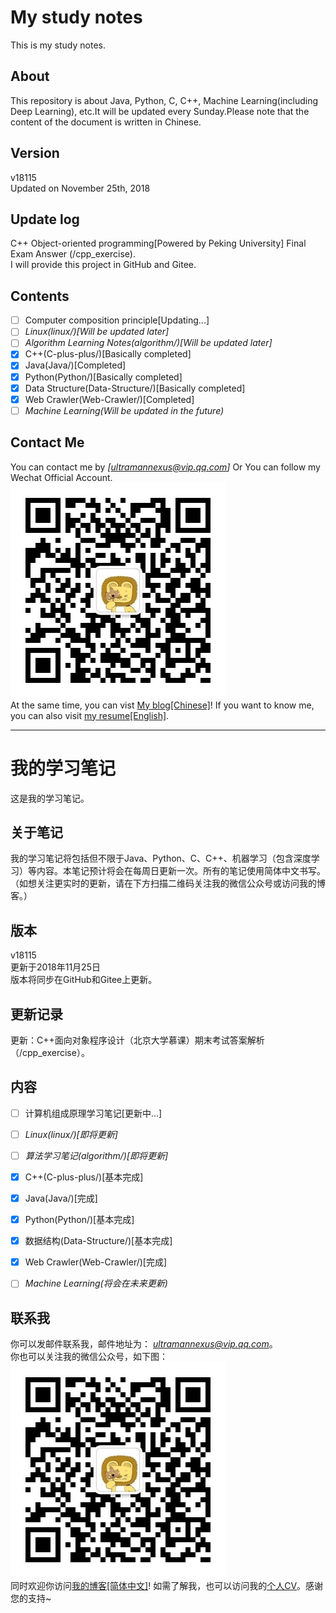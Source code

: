 ﻿# My study notes
This is my study notes.
## About
This repository is about Java, Python, C, C++, Machine Learning(including Deep Learning), etc.It will be updated every Sunday.Please note that the content of the document is written in Chinese.
## Version
v18115<br>
Updated on November 25th, 2018
## Update log
C++ Object-oriented programming[Powered by Peking University] Final Exam Answer (/cpp_exercise).<br>
I will provide this project in GitHub and Gitee.

## Contents 

 - [ ] Computer composition principle[Updating...]
 - [ ] *Linux(linux/)[Will be updated later]*
 - [ ] *Algorithm Learning Notes(algorithm/)[Will be updated later]*
 - [x] C++(C-plus-plus/)[Basically completed]
 - [x] Java(Java/)[Completed]
 - [x] Python(Python/)[Basically completed]
 - [x] Data Structure(Data-Structure/)[Basically completed]
 - [x] Web Crawler(Web-Crawler/)[Completed]
 - [ ] *Machine Learning(Will be updated in the future)*

## Contact Me
You can contact me by *[ultramannexus@vip.qq.com]*
Or You can follow my Wechat Official Account.
![](https://github.com/dqhplhzz2008/dqhplhzz2008.github.io/raw/master/weixingongzhonghao.jpg)  <br>
At the same time, you can vist [My blog[Chinese]](http://www.yushuai.xyz)!
If you want to know me, you can also visit [my resume\[English\]](https://gitpages.yushuai.me/cv/index_en.html). 

------------------------------------------------------

# 我的学习笔记
这是我的学习笔记。
## 关于笔记
我的学习笔记将包括但不限于Java、Python、C、C++、机器学习（包含深度学习）等内容。本笔记预计将会在每周日更新一次。所有的笔记使用简体中文书写。（如想关注更实时的更新，请在下方扫描二维码关注我的微信公众号或访问我的博客。）
## 版本
v18115<br>
更新于2018年11月25日<br>
版本将同步在GitHub和Gitee上更新。

## 更新记录
更新：C++面向对象程序设计（北京大学慕课）期末考试答案解析（/cpp_exercise）。<br>

## 内容
 - [ ] 计算机组成原理学习笔记[更新中...]
 - [ ] *Linux(linux/)[即将更新]*
 - [ ] *算法学习笔记(algorithm/)[即将更新]*
 - [x] C++(C-plus-plus/)[基本完成] 
 - [x] Java(Java/)[完成]
 - [x] Python(Python/)[基本完成]
 - [x] 数据结构(Data-Structure/)[基本完成]
 - [x] Web Crawler(Web-Crawler/)[完成]
 - [ ] *Machine Learning(将会在未来更新)*


## 联系我
你可以发邮件联系我，邮件地址为： *ultramannexus@vip.qq.com*。<br>
你也可以关注我的微信公众号，如下图：
![](https://github.com/dqhplhzz2008/dqhplhzz2008.github.io/raw/master/weixingongzhonghao.jpg)  <br>
同时欢迎你访问[我的博客[简体中文]](http://www.yushuai.xyz)!
如需了解我，也可以访问我的[个人CV](https://gitpages.yushuai.me/cv/index.html)。感谢您的支持~
